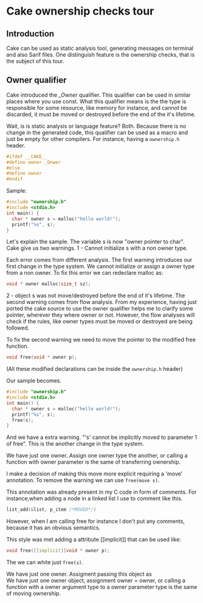 # Cake ownership checks tour


## Introduction

Cake can be used as static analysis tool, generating messages on terminal and also Sarif files.
One distinguish feature is the ownership checks, that is the subject of this tour.

## Owner qualifier
Cake introduced the _\_Owner_ qualifier. This qualifier can be used in similar places where you use const. What this qualifier means is the the type is responsible for some resource, like memory for instance, and cannot be discarded, it must be moved or destroyed before the end of the it's lifetime.

Wait, is is static analysis or language feature? Both. Because there is no change in the generated code, this qualifier can be used as a macro and just be empty for other compilers. For instance, having a `ownership.h` header.

```c  
#ifdef __CAKE__  
#define owner _Onwer
#else
#define owner
#endif 
```

Sample:

```c  
#include "ownership.h"    
#include <stdio.h>
int main() {
  char * owner s = malloc("hello world!");
  printf("%s", s);
}
```

Let's explain the sample. The variable s is now "owner pointer to char". Cake give us two warnings.
1 - Cannot initialize s with a non owner type.
 
Each error comes from different analysis. The first warning introduces our first change in the type system. We cannot initialize or assign a owner type from a non owner. To fix this error we can redeclare malloc as:

```c  
void * owner malloc(size_t sz);  
```
  
2 - object s was not move/destroyed before the end of it's lifetime.
The second warning comes from flow analysis. From my experience, having just ported the cake source to use the owner qualifier helps me to clarify some pointer, wherever they where owner or not. However, the flow analyses will check if the rules, like owner types must be moved or destroyed are being followed.

To fix the second warning we need to move the pointer to the modified free function.  

```c  
void free(void * owner p);  
```

(All these modified declarations can be inside the `ownership.h` header)

Our sample becomes.

```c  
#include "ownership.h"    
#include <stdio.h>
int main() {
  char * owner s = malloc("hello world!");
  printf("%s", s);
  free(s);
}
```

And we have a extra warning. "'s' cannot be implicitly moved to parameter 1 of free". This is the another change in the type system. 

We have just one owner. Assign one owner type the another, or calling a function with owner parameter is the same of transferring ownership.

I make a decision of making this move more explicit requiring a 'move' annotation. To remove the warning we can use `free(move s)`.   

This annotation was already present in my C code in form of comments. For instance,when adding a node in a linked list I use to comment like this.  

```c
list_add(&list, p_item /*MOVED*/)
```

However, when I am calling free for instance I don't put any comments, because it has an obvious semantics.

This style was met adding a attribute [[implicit]] that can be used like:

```c  
void free([[implicit]]void * owner p);  
```

The we can white just `free(s)`.

We have just one owner. Assigment passing this object as  
We have just one owner object, assignment owner = owner, or calling a function with a owner argument type to a owner parameter type is the same of moving ownership.















